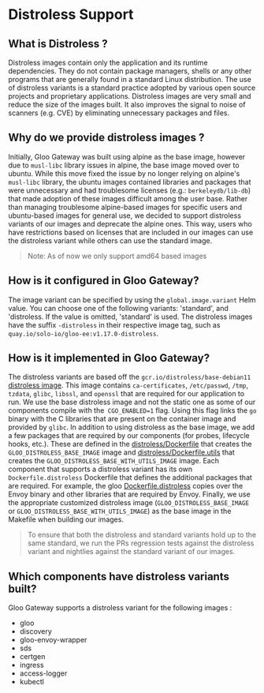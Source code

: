 # Distroless Support

## What is Distroless ?
Distroless images contain only the application and its runtime dependencies. They do not contain package managers, shells or any other programs that are generally found in a standard Linux distribution.
The use of distroless variants is a standard practice adopted by various open source projects and proprietary applications. Distroless images are very small and reduce the size of the images built. It also improves the signal to noise of scanners (e.g. CVE) by eliminating unnecessary packages and files.

## Why do we provide distroless images ?
Initially, Gloo Gateway was built using alpine as the base image, however due to `musl-libc` library issues in alpine, the base image moved over to ubuntu.
While this move fixed the issue by no longer relying on alpine's `musl-libc` library, the ubuntu images contained libraries and packages that were unnecessary and had troublesome licenses (e.g.: `berkeleydb/lib-db`) that made adoption of these images difficult among the user base.
Rather than managing troublesome alpine-based images for specific users and ubuntu-based images for general use, we decided to support distroless variants of our images and deprecate the alpine ones. This way, users who have restrictions based on licenses that are included in our images can use the distroless variant while others can use the standard image.
> Note: As of now we only support amd64 based images

## How is it configured in Gloo Gateway?
The image variant can be specified by using the `global.image.variant` Helm value. You can choose one of the following variants: 'standard',  and 'distroless. If the value is omitted, 'standard' is used.
The distroless images have the suffix `-distroless` in their respective image tag, such as `quay.io/solo-io/gloo-ee:v1.17.0-distroless`.

## How is it implemented in Gloo Gateway?
The distroless variants are based off the `gcr.io/distroless/base-debian11` [distroless image](https://github.com/GoogleContainerTools/distroless/blob/main/base/README.md#image-contents). This image contains `ca-certificates`, `/etc/passwd`, `/tmp`, `tzdata`, `glibc`, `libssl`, and `openssl` that are required for our application to run. We use the base distroless image and not the static one as some of our components compile with the` CGO_ENABLED=1` flag. Using this flag links the `go` binary with the C libraries  that are present on the container image and provided by `glibc`.
In addition to using distroless as the base image, we add a few packages that are required by our components (for probes, lifecycle hooks, etc.). These are defined in the [distroless/Dockerfile](https://github.com/solo-io/gloo/blob/main/projects/distroless/Dockerfile) that creates the `GLOO_DISTROLESS_BASE_IMAGE` image and [distroless/Dockerfile.utils](https://github.com/solo-io/gloo/blob/main/projects/distroless/Dockerfile.utils) that creates the `GLOO_DISTROLESS_BASE_WITH_UTILS_IMAGE` image.
Each component that supports a distroless variant has its own `Dockerfile.distroless` Dockerfile that defines the additional packages that are required. For example, the gloo [Dockerfile.distroless](https://github.com/solo-io/gloo/blob/main/projects/gloo/cmd/Dockerfile.distroless) copies over the Envoy binary and other libraries that are required by Envoy.
Finally, we use the appropriate customized distroless image (`GLOO_DISTROLESS_BASE_IMAGE` or `GLOO_DISTROLESS_BASE_WITH_UTILS_IMAGE`) as the base image in the Makefile when building our images.
> To ensure that both the distroless and standard variants hold up to the same standard, we run the PRs regression tests against the distroless variant and nightlies against the standard variant of our images.

## Which components have distroless variants built?
Gloo Gateway supports a distroless variant for the following images :
- gloo
- discovery
- gloo-envoy-wrapper
- sds
- certgen
- ingress
- access-logger
- kubectl
